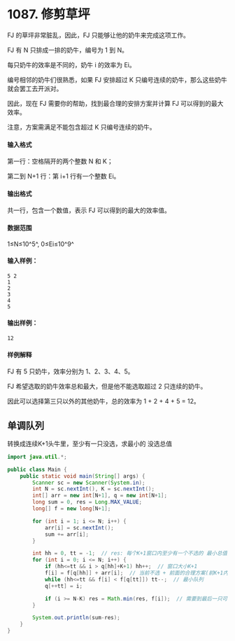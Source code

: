 # 1087. 修剪草坪

FJ 的草坪非常脏乱，因此，FJ 只能够让他的奶牛来完成这项工作。

FJ 有 N 只排成一排的奶牛，编号为 1 到 N。

每只奶牛的效率是不同的，奶牛 i 的效率为 Ei。

编号相邻的奶牛们很熟悉，如果 FJ 安排超过 K 只编号连续的奶牛，那么这些奶牛就会罢工去开派对。

因此，现在 FJ 需要你的帮助，找到最合理的安排方案并计算 FJ 可以得到的最大效率。

注意，方案需满足不能包含超过 K 只编号连续的奶牛。

#### 输入格式

第一行：空格隔开的两个整数 N 和 K；

第二到 N+1 行：第 i+1 行有一个整数 Ei。

#### 输出格式

共一行，包含一个数值，表示 FJ 可以得到的最大的效率值。

#### 数据范围

1≤N≤10^5^, 0≤Ei≤10^9^

#### 输入样例：

```
5 2
1
2
3
4
5
```

#### 输出样例：

```
12
```

#### 样例解释

FJ 有 5 只奶牛，效率分别为 1、2、3、4、5。

FJ 希望选取的奶牛效率总和最大，但是他不能选取超过 2 只连续的奶牛。

因此可以选择第三只以外的其他奶牛，总的效率为 1 + 2 + 4 + 5 = 12。



## 单调队列

转换成连续K+1头牛里，至少有一只没选，求最小的 没选总值

```java
import java.util.*;

public class Main {
    public static void main(String[] args) {
        Scanner sc = new Scanner(System.in);
        int N = sc.nextInt(), K = sc.nextInt();
        int[] arr = new int[N+1], q = new int[N+1];
        long sum = 0, res = Long.MAX_VALUE;
        long[] f = new long[N+1];

        for (int i = 1; i <= N; i++) {
            arr[i] = sc.nextInt();
            sum += arr[i];
        }

        int hh = 0, tt = -1;  // res: 每个K+1窗口内至少有一个不选的 最小总值
        for (int i = 0; i <= N; i++) {
            if (hh<=tt && i > q[hh]+K+1) hh++;  // 窗口大小K+1
            f[i] = f[q[hh]] + arr[i];  // 当前不选 + 前面的合理方案(前K+1内)
            while (hh<=tt && f[i] < f[q[tt]]) tt--;  // 最小队列
            q[++tt] = i;

            if (i >= N-K) res = Math.min(res, f[i]);  // 需要到最后一只可以不选的牛才更新答案
        }

        System.out.println(sum-res);
    }
}
```

